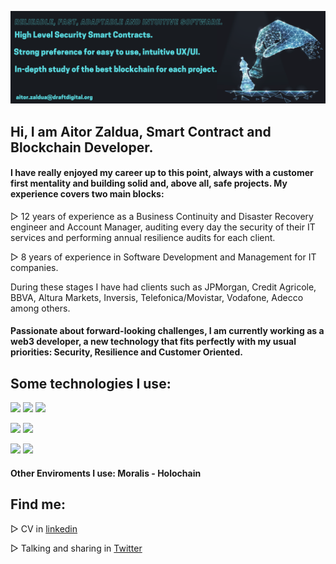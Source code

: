 ![image](https://github.com/aitorzaldua/aitorzaldua/blob/main/bannerAZ.png)

## Hi, I am Aitor Zaldua, Smart Contract and Blockchain Developer.

#### I have really enjoyed my career up to this point, always with a customer first mentality and building solid and, above all, safe projects. My experience covers two main blocks:

▻ 12 years of experience as a Business Continuity and Disaster Recovery engineer and Account Manager, auditing every day the security of their IT services and performing annual resilience audits for each client.

▻ 8 years of experience in Software Development and Management for IT companies.

During these stages I have had clients such as JPMorgan, Credit Agricole, BBVA, Altura Markets, Inversis, Telefonica/Movistar, Vodafone, Adecco among others.

#### Passionate about forward-looking challenges, I am currently working as a web3 developer, a new technology that fits perfectly with my usual priorities: Security, Resilience and Customer Oriented.

## Some technologies I use:
![](https://img.shields.io/badge/Solidity-e6e6e6?style=for-the-badge&logo=solidity&logoColor=black) ![](https://img.shields.io/badge/Rust-black?style=for-the-badge&logo=rust&logoColor=#E57324) ![](https://img.shields.io/badge/JavaScript-323330?style=for-the-badge&logo=javascript&logoColor=F7DF1E)

![](https://img.shields.io/badge/OpenZeppelin-4E5EE4?logo=OpenZeppelin&logoColor=fff&style=for-the-badge) ![](https://img.shields.io/badge/chainlink-375BD2?style=for-the-badge&logo=chainlink&logoColor=white) 

![](https://img.shields.io/badge/React-20232A?style=for-the-badge&logo=react&logoColor=61DAFB) ![](https://img.shields.io/badge/Tailwind_CSS-38B2AC?style=for-the-badge&logo=tailwind-css&logoColor=white)

#### Other Enviroments I use: Moralis  - Holochain

## Find me:

▻ CV in [linkedin](https://www.linkedin.com/in/aitor-zaldua/)

▻ Talking and sharing in [Twitter](https://twitter.com/azdraft_)

